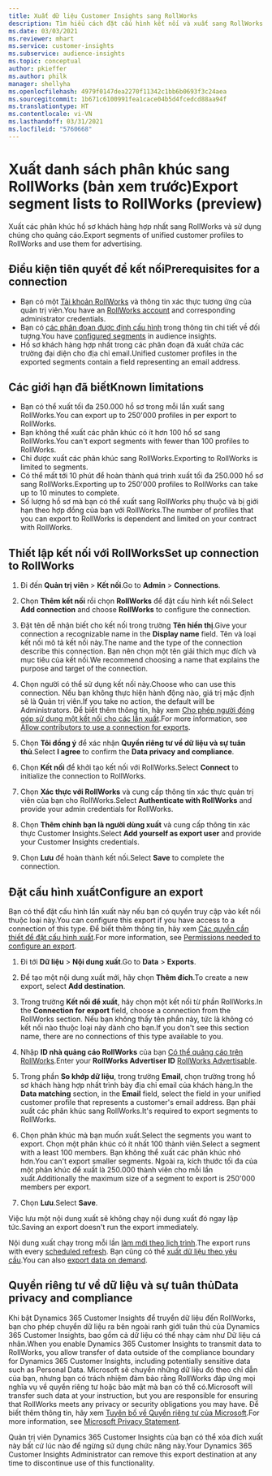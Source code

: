 ```yaml
---
title: Xuất dữ liệu Customer Insights sang RollWorks
description: Tìm hiểu cách đặt cấu hình kết nối và xuất sang RollWorks.
ms.date: 03/03/2021
ms.reviewer: mhart
ms.service: customer-insights
ms.subservice: audience-insights
ms.topic: conceptual
author: pkieffer
ms.author: philk
manager: shellyha
ms.openlocfilehash: 4979f0147dea2270f11342c1bb6b0693f3c24aea
ms.sourcegitcommit: 1b671c6100991fea1cace04b5d4fcedcd88aa94f
ms.translationtype: HT
ms.contentlocale: vi-VN
ms.lasthandoff: 03/31/2021
ms.locfileid: "5760668"
---
```

# <a name="export-segment-lists-to-rollworks-preview"></a><span data-ttu-id="8eb24-103">Xuất danh sách phân khúc sang RollWorks (bản xem trước)</span><span class="sxs-lookup"><span data-stu-id="8eb24-103">Export segment lists to RollWorks (preview)</span></span>

<span data-ttu-id="8eb24-104">Xuất các phân khúc hồ sơ khách hàng hợp nhất sang RollWorks và sử dụng chúng cho quảng cáo.</span><span class="sxs-lookup"><span data-stu-id="8eb24-104">Export segments of unified customer profiles to RollWorks and use them for advertising.</span></span> 

## <a name="prerequisites-for-a-connection"></a><span data-ttu-id="8eb24-105">Điều kiện tiên quyết để kết nối</span><span class="sxs-lookup"><span data-stu-id="8eb24-105">Prerequisites for a connection</span></span>

-   <span data-ttu-id="8eb24-106">Bạn có một [Tài khoản RollWorks](https://www.rollworks.com/) và thông tin xác thực tương ứng của quản trị viên.</span><span class="sxs-lookup"><span data-stu-id="8eb24-106">You have an [RollWorks account](https://www.rollworks.com/) and corresponding administrator credentials.</span></span>
-   <span data-ttu-id="8eb24-107">Bạn có [các phân đoạn được định cấu hình](segments.md) trong thông tin chi tiết về đối tượng.</span><span class="sxs-lookup"><span data-stu-id="8eb24-107">You have [configured segments](segments.md) in audience insights.</span></span>
-   <span data-ttu-id="8eb24-108">Hồ sơ khách hàng hợp nhất trong các phân đoạn đã xuất chứa các trường đại diện cho địa chỉ email.</span><span class="sxs-lookup"><span data-stu-id="8eb24-108">Unified customer profiles in the exported segments contain a field representing an email address.</span></span>

## <a name="known-limitations"></a><span data-ttu-id="8eb24-109">Các giới hạn đã biết</span><span class="sxs-lookup"><span data-stu-id="8eb24-109">Known limitations</span></span>

- <span data-ttu-id="8eb24-110">Bạn có thể xuất tối đa 250.000 hồ sơ trong mỗi lần xuất sang RollWorks.</span><span class="sxs-lookup"><span data-stu-id="8eb24-110">You can export up to 250'000 profiles in per export to RollWorks.</span></span>
- <span data-ttu-id="8eb24-111">Bạn không thể xuất các phân khúc có ít hơn 100 hồ sơ sang RollWorks.</span><span class="sxs-lookup"><span data-stu-id="8eb24-111">You can't export segments with fewer than 100 profiles to RollWorks.</span></span> 
- <span data-ttu-id="8eb24-112">Chỉ được xuất các phân khúc sang RollWorks.</span><span class="sxs-lookup"><span data-stu-id="8eb24-112">Exporting to RollWorks is limited to segments.</span></span>
- <span data-ttu-id="8eb24-113">Có thể mất tới 10 phút để hoàn thành quá trình xuất tối đa 250.000 hồ sơ sang RollWorks.</span><span class="sxs-lookup"><span data-stu-id="8eb24-113">Exporting up to 250'000 profiles to RollWorks can take up to 10 minutes to complete.</span></span> 
- <span data-ttu-id="8eb24-114">Số lượng hồ sơ mà bạn có thể xuất sang RollWorks phụ thuộc và bị giới hạn theo hợp đồng của bạn với RollWorks.</span><span class="sxs-lookup"><span data-stu-id="8eb24-114">The number of profiles that you can export to RollWorks is dependent and limited on your contract with RollWorks.</span></span>

## <a name="set-up-connection-to-rollworks"></a><span data-ttu-id="8eb24-115">Thiết lập kết nối với RollWorks</span><span class="sxs-lookup"><span data-stu-id="8eb24-115">Set up connection to RollWorks</span></span>

1. <span data-ttu-id="8eb24-116">Đi đến **Quản trị viên** > **Kết nối**.</span><span class="sxs-lookup"><span data-stu-id="8eb24-116">Go to **Admin** > **Connections**.</span></span>

1. <span data-ttu-id="8eb24-117">Chọn **Thêm kết nối** rồi chọn **RollWorks** để đặt cấu hình kết nối.</span><span class="sxs-lookup"><span data-stu-id="8eb24-117">Select **Add connection** and choose **RollWorks** to configure the connection.</span></span>

1. <span data-ttu-id="8eb24-118">Đặt tên dễ nhận biết cho kết nối trong trường **Tên hiển thị**.</span><span class="sxs-lookup"><span data-stu-id="8eb24-118">Give your connection a recognizable name in the **Display name** field.</span></span> <span data-ttu-id="8eb24-119">Tên và loại kết nối mô tả kết nối này.</span><span class="sxs-lookup"><span data-stu-id="8eb24-119">The name and the type of the connection describe this connection.</span></span> <span data-ttu-id="8eb24-120">Bạn nên chọn một tên giải thích mục đích và mục tiêu của kết nối.</span><span class="sxs-lookup"><span data-stu-id="8eb24-120">We recommend choosing a name that explains the purpose and target of the connection.</span></span>

1. <span data-ttu-id="8eb24-121">Chọn người có thể sử dụng kết nối này.</span><span class="sxs-lookup"><span data-stu-id="8eb24-121">Choose who can use this connection.</span></span> <span data-ttu-id="8eb24-122">Nếu bạn không thực hiện hành động nào, giá trị mặc định sẽ là Quản trị viên.</span><span class="sxs-lookup"><span data-stu-id="8eb24-122">If you take no action, the default will be Administrators.</span></span> <span data-ttu-id="8eb24-123">Để biết thêm thông tin, hãy xem [Cho phép người đóng góp sử dụng một kết nối cho các lần xuất](connections.md#allow-contributors-to-use-a-connection-for-exports).</span><span class="sxs-lookup"><span data-stu-id="8eb24-123">For more information, see [Allow contributors to use a connection for exports](connections.md#allow-contributors-to-use-a-connection-for-exports).</span></span>

1. <span data-ttu-id="8eb24-124">Chọn **Tôi đồng ý** để xác nhận **Quyền riêng tư về dữ liệu và sự tuân thủ**.</span><span class="sxs-lookup"><span data-stu-id="8eb24-124">Select **I agree** to confirm the **Data privacy and compliance**.</span></span>

1. <span data-ttu-id="8eb24-125">Chọn **Kết nối** để khởi tạo kết nối với RollWorks.</span><span class="sxs-lookup"><span data-stu-id="8eb24-125">Select **Connect** to initialize the connection to RollWorks.</span></span>

1. <span data-ttu-id="8eb24-126">Chọn **Xác thực với RollWorks** và cung cấp thông tin xác thực quản trị viên của bạn cho RollWorks.</span><span class="sxs-lookup"><span data-stu-id="8eb24-126">Select **Authenticate with RollWorks** and provide your admin credentials for RollWorks.</span></span>

1. <span data-ttu-id="8eb24-127">Chọn **Thêm chính bạn là người dùng xuất** và cung cấp thông tin xác thực Customer Insights.</span><span class="sxs-lookup"><span data-stu-id="8eb24-127">Select **Add yourself as export user** and provide your Customer Insights credentials.</span></span>

1. <span data-ttu-id="8eb24-128">Chọn **Lưu** để hoàn thành kết nối.</span><span class="sxs-lookup"><span data-stu-id="8eb24-128">Select **Save** to complete the connection.</span></span>

## <a name="configure-an-export"></a><span data-ttu-id="8eb24-129">Đặt cấu hình xuất</span><span class="sxs-lookup"><span data-stu-id="8eb24-129">Configure an export</span></span>

<span data-ttu-id="8eb24-130">Bạn có thể đặt cấu hình lần xuất này nếu bạn có quyền truy cập vào kết nối thuộc loại này.</span><span class="sxs-lookup"><span data-stu-id="8eb24-130">You can configure this export if you have access to a connection of this type.</span></span> <span data-ttu-id="8eb24-131">Để biết thêm thông tin, hãy xem [Các quyền cần thiết để đặt cấu hình xuất](export-destinations.md#set-up-a-new-export).</span><span class="sxs-lookup"><span data-stu-id="8eb24-131">For more information, see [Permissions needed to configure an export](export-destinations.md#set-up-a-new-export).</span></span>

1. <span data-ttu-id="8eb24-132">Đi tới **Dữ liệu** > **Nội dung xuất**.</span><span class="sxs-lookup"><span data-stu-id="8eb24-132">Go to **Data** > **Exports**.</span></span>

1. <span data-ttu-id="8eb24-133">Để tạo một nội dung xuất mới, hãy chọn **Thêm đích**.</span><span class="sxs-lookup"><span data-stu-id="8eb24-133">To create a new export, select **Add destination**.</span></span>

1. <span data-ttu-id="8eb24-134">Trong trường **Kết nối để xuất**, hãy chọn một kết nối từ phần RollWorks.</span><span class="sxs-lookup"><span data-stu-id="8eb24-134">In the **Connection for export** field, choose a connection from the RollWorks section.</span></span> <span data-ttu-id="8eb24-135">Nếu bạn không thấy tên phần này, tức là không có kết nối nào thuộc loại này dành cho bạn.</span><span class="sxs-lookup"><span data-stu-id="8eb24-135">If you don't see this section name, there are no connections of this type available to you.</span></span>

1. <span data-ttu-id="8eb24-136">Nhập **ID nhà quảng cáo RollWorks** của bạn [Có thể quảng cáo trên RollWorks](https://help.adroll.com/hc/articles/212011838-Advertiser-Profiles).</span><span class="sxs-lookup"><span data-stu-id="8eb24-136">Enter your **RollWorks Advertiser ID** [RollWorks Advertisable](https://help.adroll.com/hc/articles/212011838-Advertiser-Profiles).</span></span>

3. <span data-ttu-id="8eb24-137">Trong phần **So khớp dữ liệu**, trong trường **Email**, chọn trường trong hồ sơ khách hàng hợp nhất trình bày địa chỉ email của khách hàng.</span><span class="sxs-lookup"><span data-stu-id="8eb24-137">In the **Data matching** section, in the **Email** field, select the field in your unified customer profile that represents a customer's email address.</span></span> <span data-ttu-id="8eb24-138">Bạn phải xuất các phân khúc sang RollWorks.</span><span class="sxs-lookup"><span data-stu-id="8eb24-138">It's required to export segments to RollWorks.</span></span>

1. <span data-ttu-id="8eb24-139">Chọn phân khúc mà bạn muốn xuất.</span><span class="sxs-lookup"><span data-stu-id="8eb24-139">Select the segments you want to export.</span></span> <span data-ttu-id="8eb24-140">Chọn một phân khúc có ít nhất 100 thành viên.</span><span class="sxs-lookup"><span data-stu-id="8eb24-140">Select a segment with a least 100 members.</span></span> <span data-ttu-id="8eb24-141">Bạn không thể xuất các phân khúc nhỏ hơn.</span><span class="sxs-lookup"><span data-stu-id="8eb24-141">You can't export smaller segments.</span></span> <span data-ttu-id="8eb24-142">Ngoài ra, kích thước tối đa của một phân khúc để xuất là 250.000 thành viên cho mỗi lần xuất.</span><span class="sxs-lookup"><span data-stu-id="8eb24-142">Additionally the maximum size of a segment to export is 250'000 members per export.</span></span> 

1. <span data-ttu-id="8eb24-143">Chọn **Lưu**.</span><span class="sxs-lookup"><span data-stu-id="8eb24-143">Select **Save**.</span></span>

<span data-ttu-id="8eb24-144">Việc lưu một nội dung xuất sẽ không chạy nội dung xuất đó ngay lập tức.</span><span class="sxs-lookup"><span data-stu-id="8eb24-144">Saving an export doesn't run the export immediately.</span></span>

<span data-ttu-id="8eb24-145">Nội dung xuất chạy trong mỗi lần [làm mới theo lịch trình](system.md#schedule-tab).</span><span class="sxs-lookup"><span data-stu-id="8eb24-145">The export runs with every [scheduled refresh](system.md#schedule-tab).</span></span> <span data-ttu-id="8eb24-146">Bạn cũng có thể [xuất dữ liệu theo yêu cầu](export-destinations.md#run-exports-on-demand).</span><span class="sxs-lookup"><span data-stu-id="8eb24-146">You can also [export data on demand](export-destinations.md#run-exports-on-demand).</span></span> 


## <a name="data-privacy-and-compliance"></a><span data-ttu-id="8eb24-147">Quyền riêng tư về dữ liệu và sự tuân thủ</span><span class="sxs-lookup"><span data-stu-id="8eb24-147">Data privacy and compliance</span></span>

<span data-ttu-id="8eb24-148">Khi bật Dynamics 365 Customer Insights để truyền dữ liệu đến RollWorks, bạn cho phép chuyển dữ liệu ra bên ngoài ranh giới tuân thủ của Dynamics 365 Customer Insights, bao gồm cả dữ liệu có thể nhạy cảm như Dữ liệu cá nhân.</span><span class="sxs-lookup"><span data-stu-id="8eb24-148">When you enable Dynamics 365 Customer Insights to transmit data to RollWorks, you allow transfer of data outside of the compliance boundary for Dynamics 365 Customer Insights, including potentially sensitive data such as Personal Data.</span></span> <span data-ttu-id="8eb24-149">Microsoft sẽ chuyển những dữ liệu đó theo chỉ dẫn của bạn, nhưng bạn có trách nhiệm đảm bảo rằng RollWorks đáp ứng mọi nghĩa vụ về quyền riêng tư hoặc bảo mật mà bạn có thể có.</span><span class="sxs-lookup"><span data-stu-id="8eb24-149">Microsoft will transfer such data at your instruction, but you are responsible for ensuring that RollWorks meets any privacy or security obligations you may have.</span></span> <span data-ttu-id="8eb24-150">Để biết thêm thông tin, hãy xem [Tuyên bố về Quyền riêng tư của Microsoft](https://go.microsoft.com/fwlink/?linkid=396732).</span><span class="sxs-lookup"><span data-stu-id="8eb24-150">For more information, see [Microsoft Privacy Statement](https://go.microsoft.com/fwlink/?linkid=396732).</span></span>

<span data-ttu-id="8eb24-151">Quản trị viên Dynamics 365 Customer Insights của bạn có thể xóa đích xuất này bất cứ lúc nào để ngừng sử dụng chức năng này.</span><span class="sxs-lookup"><span data-stu-id="8eb24-151">Your Dynamics 365 Customer Insights Administrator can remove this export destination at any time to discontinue use of this functionality.</span></span>
